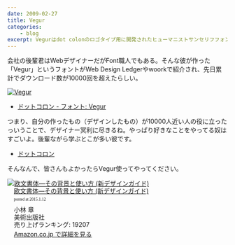 ```yaml
---
date: 2009-02-27
title: Vegur
categories: 
    - blog
excerpt: Vegurはdot colonのロゴタイプ用に開発されたヒューマニストサンセリフフォントです。
---
```


会社の後輩君はWebデザイナーだがFont職人でもある。そんな彼が作った「Vegur」というフォントがWeb Design Ledgerやwoorkで紹介され、先日累計でダウンロード数が10000回を超えたらしい。

[![Vegur](/mol/images/2009/0227-00.png)](http://dotcolon.net/font/vegur/)

+ [ドットコロン - フォント: Vegur](http://dotcolon.net/font/vegur/)

つまり、自分の作ったもの（デザインしたもの）が10000人近い人の役に立ったっいうことで、デザイナー冥利に尽きるね。やっぱり好きなことをやってる奴はすごいよ。後輩ながら学ぶとこが多い彼です。

+ [ドットコロン](http://dotcolon.net/)

そんなんで、皆さんもよかったらVegur使ってやってください。


<div class="azlink-box"><div class="azlink-image" style="float:left"><a href="http://www.amazon.co.jp/exec/obidos/ASIN/4568502772/warikiru-22/" name="azlinklink" target="_blank"><img src="https://images-na.ssl-images-amazon.com/images/I/41OKbfK2WQL._SL160_.jpg" alt="欧文書体―その背景と使い方 (新デザインガイド)" style="border:none" /></a></div><div class="azlink-info" style="float:left;margin-left:15px;line-height:120%"><div class="azlink-name" style="margin-bottom:10px;line-height:120%"><a href="http://www.amazon.co.jp/exec/obidos/ASIN/4568502772/warikiru-22/" name="azlinklink" target="_blank">欧文書体―その背景と使い方 (新デザインガイド)</a><div class="azlink-powered-date" style="font-size:7pt;margin-top:5px;font-family:verdana;line-height:120%">posted at 2015.1.12</div></div><div class="azlink-detail">小林 章<br />美術出版社<br />売り上げランキング: 19207<br /></div><div class="azlink-link" style="margin-top:5px"><a href="http://www.amazon.co.jp/exec/obidos/ASIN/4568502772/warikiru-22/" target="_blank">Amazon.co.jp で詳細を見る</a></div></div><div class="azlink-footer" style="clear:left"></div></div>
